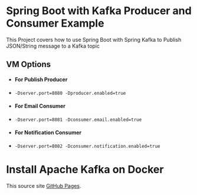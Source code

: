 # Spring Boot with Kafka Producer and Consumer Example
This Project covers how to use Spring Boot with Spring Kafka to Publish JSON/String message to a Kafka topic
## VM Options
- #### For Publish Producer
- `-Dserver.port=8080 -Dproducer.enabled=true`
- #### For Email Consumer
- `-Dserver.port=8081 -Dconsumer.email.enabled=true`
- #### For Notification Consumer
- `-Dserver.port=8082 -Dconsumer.notification.enabled=true`

# Install Apache Kafka on Docker
This source site [GitHub Pages](https://github.com/wurstmeister/kafka-docker).